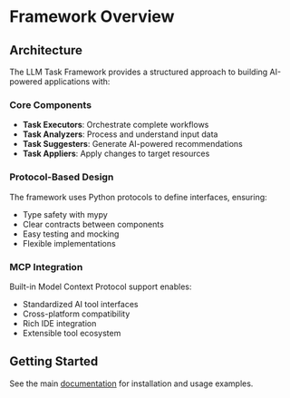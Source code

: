 # Framework Overview

## Architecture

The LLM Task Framework provides a structured approach to building AI-powered applications with:

### Core Components

- **Task Executors**: Orchestrate complete workflows
- **Task Analyzers**: Process and understand input data
- **Task Suggesters**: Generate AI-powered recommendations
- **Task Appliers**: Apply changes to target resources

### Protocol-Based Design

The framework uses Python protocols to define interfaces, ensuring:

- Type safety with mypy
- Clear contracts between components
- Easy testing and mocking
- Flexible implementations

### MCP Integration

Built-in Model Context Protocol support enables:

- Standardized AI tool interfaces
- Cross-platform compatibility
- Rich IDE integration
- Extensible tool ecosystem

## Getting Started

See the main [documentation](index.md) for installation and usage examples.
